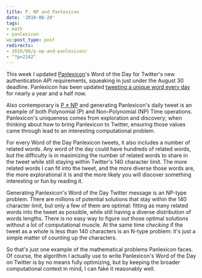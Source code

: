 ```yaml
---
title: P, NP and Panlexicon
date: '2010-08-29'
tags:
- math
- panlexicon
wp:post_type: post
redirects:
- 2010/08/p-np-and-panlexicon/
- "?p=2142"
---
```


This week I updated [Panlexicon](http://panlexicon.com)'s Word of the Day for Twitter's new authentication API requirements, squeaking in just under the August 30 deadline. Panlexicon has been updated [tweeting a unique word every day](http://twitter.com/panlexicon) for nearly a year and a half now.

Also contemporary is [P ≠ NP](http://rjlipton.wordpress.com/2010/08/08/a-proof-that-p-is-not-equal-to-np/) and generating Panlexicon's daily tweet is an example of both Polynomial (P) and Non-Polynomial (NP) Time operations. Panlexicon's uniqueness comes from exploration and discovery; when thinking about how to bring Panlexicon to Twitter, ensuring those values came through lead to an interesting computational problem.

For every Word of the Day Panlexicon tweets, it also includes a number of related words. Any word of the day could have hundreds of related words, but the difficulty is in maximizing the number of related words to share in the tweet while still staying within Twitter's 140 character limit. The more related words I can fit into the tweet, and the more diverse those words are, the more explorational it is and the more likely you will discover something interesting or fun by reading it.

Generating Panlexicon's Word of the Day Twitter message is an NP-type problem. There are millions of potential solutions that stay within the 140 character limit, but only a few of them are optimal: fitting as many related words into the tweet as possible, while still having a diverse distribution of words lengths. There is no easy way to figure out those optimal solutions without a lot of computational muscle. At the same time _checking_ if the tweet as a whole is less than 140 characters is an N-type problem: it's just a simple matter of counting up the characters.

So that's just one example of the mathematical problems Panlexicon faces. Of course, the algorithm I actually use to write Panlexicon's Word of the Day on Twitter is by no means fully optimizing, but by keeping the broader computational context in mind, I can fake it reasonably well.
